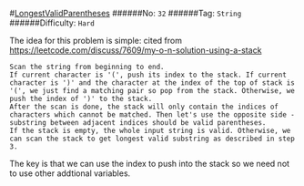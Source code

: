 #[LongestValidParentheses](https://leetcode.com/problems/longest-valid-parentheses/)
######No: `32`
######Tag: `String`
######Difficulty: `Hard`

The idea for this problem is simple:
cited from https://leetcode.com/discuss/7609/my-o-n-solution-using-a-stack
```
Scan the string from beginning to end.
If current character is '(', push its index to the stack. If current character is ')' and the character at the index of the top of stack is '(', we just find a matching pair so pop from the stack. Otherwise, we push the index of ')' to the stack.
After the scan is done, the stack will only contain the indices of characters which cannot be matched. Then let's use the opposite side - substring between adjacent indices should be valid parentheses.
If the stack is empty, the whole input string is valid. Otherwise, we can scan the stack to get longest valid substring as described in step 3.
```

The key is that we can use the index to push into the stack so we need not to use other addtional variables.
